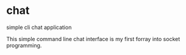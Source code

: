 # chat
simple cli chat application

This simple command line chat interface is my first forray into socket programming. 
